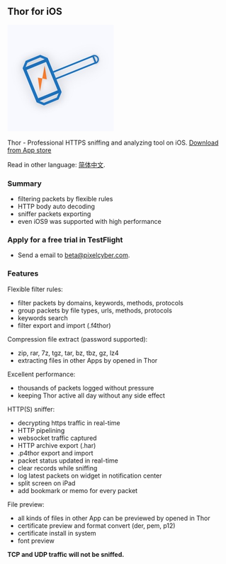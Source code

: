 ## Thor for iOS

![](thor_logo.jpg)

Thor - Professional HTTPS sniffing and analyzing tool on iOS.
[Download from App store](https://itunes.apple.com/app/id1210562295)

Read in other language: [简体中文](README-zh-Hans.md).


### Summary
- filtering packets by flexible rules
- HTTP body auto decoding
- sniffer packets exporting
- even iOS9 was supported with high performance


### Apply for a free trial in TestFlight

- Send a email to beta@pixelcyber.com.


### Features

Flexible filter rules:
- filter packets by domains, keywords, methods, protocols
- group packets by file types, urls, methods, protocols
- keywords search
- filter export and import (.f4thor)

Compression file extract (password supported):
- zip, rar, 7z, tgz, tar, bz, tbz, gz, lz4
- extracting files in other Apps by opened in Thor

Excellent performance:
- thousands of packets logged without pressure
- keeping Thor active all day without any side effect

HTTP(S) sniffer:
- decrypting https traffic in real-time
- HTTP pipelining
- websocket traffic captured
- HTTP archive export  (.har) 
- .p4thor export and import
- packet status updated in real-time
- clear records while sniffing
- log latest packets on widget in notification center
- split screen on iPad
- add bookmark or memo for every packet

File preview:
- all kinds of files in other App can be previewed by opened in Thor
- certificate preview and format convert (der, pem, p12)
- certificate install in system
- font preview


**TCP and UDP traffic will not be sniffed.**